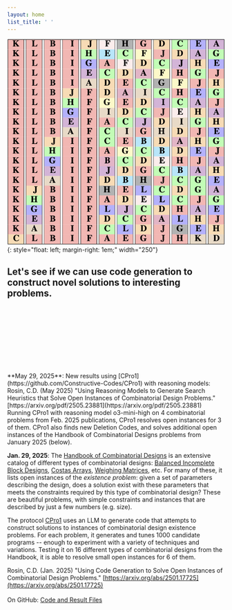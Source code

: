 ```yaml
---
layout: home
list_title: ' '
---
```


![equidistant](equidistant.png){: style="float: left; margin-right: 1em;" width="250"}
## Let's see if we can use code generation to construct novel solutions to interesting problems.
<br>
<br>
<br>
<br>
<br>
<br>
<br>
<br>
<br>
**May 29, 2025**: New results using [CPro1](https://github.com/Constructive-Codes/CPro1) with reasoning models:<br>
Rosin, C.D. (May 2025) "Using Reasoning Models to Generate Search Heuristics that Solve Open Instances of Combinatorial Design Problems." [https://arxiv.org/pdf/2505.23881](https://arxiv.org/pdf/2505.23881)<br>
Running CPro1 with reasoning model o3-mini-high on 4 combinatorial problems from Feb. 2025 publications, CPro1 resolves open instances for 3 of them.  CPro1 also finds new Deletion Codes, and solves additional open instances of the Handbook of Combinatorial Designs problems from January 2025 (below).

**Jan. 29, 2025**: The [Handbook of Combinatorial Designs](https://www.taylorfrancis.com/books/edit/10.1201/9781420010541/handbook-combinatorial-designs-jeffrey-dinitz-charles-colbourn) is an extensive catalog of different types of combinatorial designs: [Balanced Incomplete Block Designs](https://en.wikipedia.org/wiki/Block_design), [Costas Arrays](https://en.wikipedia.org/wiki/Costas_array), [Weighing Matrices](https://en.wikipedia.org/wiki/Weighing_matrix), etc.  For many of these, it lists open instances of the *existence problem*: given a set of parameters describing the design, does a solution exist with these parameters that meets the constraints required by this type of combinatorial design?  These are beautiful problems, with simple constraints and instances that are described by just a few numbers (e.g. size).

The protocol [CPro1](https://github.com/Constructive-Codes/CPro1) uses an LLM to generate code that attempts to construct solutions to instances of combinatorial design existence problems.  For each problem, it generates and tunes 1000 candidate programs -- enough to experiment with a variety of techniques and variations.  Testing it on 16 different types of combinatorial designs from the Handbook, it is able to resolve small open instances for 6 of them.

Rosin, C.D. (Jan. 2025) "Using Code Generation to Solve Open Instances of Combinatorial Design Problems." [https://arxiv.org/abs/2501.17725](https://arxiv.org/abs/2501.17725)<br><br>
On GitHub: [Code and Result Files](https://github.com/Constructive-Codes/CPro1)
<br>





